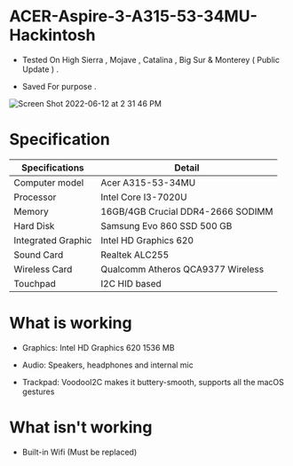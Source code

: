 # ACER-Aspire-3-A315-53-34MU-Hackintosh
* Tested On High Sierra , Mojave , Catalina , Big Sur & Monterey ( Public Update ) .

* Saved For purpose .


![Screen Shot 2022-06-12 at 2 31 46 PM](https://user-images.githubusercontent.com/42302310/173233672-df485fd2-dfbe-4b48-aac4-84f445b04e3a.png)




# Specification

| Specifications  | Detail |
| ------------- | ------------- |
| Computer model  | Acer A315-53-34MU  |
|  Processor | Intel Core I3-7020U  |
| Memory  | 16GB/4GB Crucial DDR4-2666 SODIMM  |
| Hard Disk  | Samsung Evo 860 SSD 500 GB  |
| Integrated Graphic | Intel HD Graphics 620 |
| Sound Card  | Realtek ALC255  |
| Wireless Card  | Qualcomm Atheros QCA9377 Wireless  |
| Touchpad  | I2C HID based  |

# What is working

* Graphics: Intel HD Graphics 620 1536 МB

* Audio: Speakers, headphones and internal mic

* Trackpad: VoodooI2C makes it buttery-smooth, supports all the macOS gestures

# What isn't working
* Built-in Wifi (Must be replaced)
